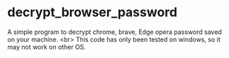 # decrypt_browser_password
A simple program to decrypt chrome, brave, Edge opera password saved on your machine. &lt;br> This code has only been tested on windows, so it may not work on other OS.
